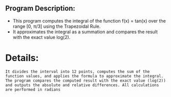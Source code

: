 ##  Program Description:
 * This program computes the integral of the function f(x) = tan(x) over the range [0, π/3] using the Trapezoidal Rule.
 * It approximates the integral as a summation and compares the result with the exact value log(2).

# Details:
    It divides the interval into 12 points, computes the sum of the function values, and applies the formula to approximate the integral. The program compares the computed result with the exact value (log(2)) and outputs the absolute and relative differences. All calculations are performed in radians
